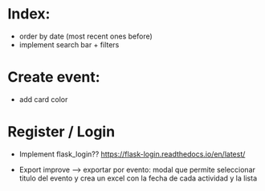 # Index:
* order by date (most recent ones before)
* implement search bar + filters

# Create event: 
* add card color 

# Register / Login

* Implement flask_login?? https://flask-login.readthedocs.io/en/latest/


* Export improve --> exportar por evento: modal que permite seleccionar titulo del evento y crea un excel con la fecha de cada actividad y la lista